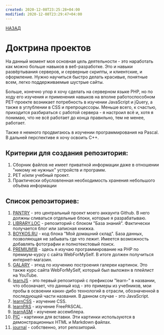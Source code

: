 ```yaml
---
created: 2020-12-08T23:25:28+04:00
modified: 2020-12-08T23:29:47+04:00
---
```

[НАЗАД](README.md)
# Доктрина проектов

На данный момент моя основная цель деятельности - это наработать как можно больше навыков в веб-разработке. Это и навыки развёртывания серверов, и серверные скрипты, и клиентские, и оформление. Нужно научиться быстро делать красивые, понятные всем, легко поддерживаемые шустрые сайты. 

Больше, конечно упор я хочу сделать на серверном языке PHP, но по ходу его изучения и применения навыков на вполне работоспособном PET-проекте возникает потребность в изучении JavaScript и jQuery, а также в углублении в CSS и препроцессоры. Меньше всего, к счастью, приходится разбираться с работой сервера - я настроил всё и, хотя я понимаю, что не всё работает до конца правильно, тем не менее, работает.

Также я немного продвигаюсь в изучении программирования на Pascal. В дальней перспективе я хочу освоить C++.

## Критерии для создания репозитория:
1. Сборник файлов не имеет приватной информации даже в отношении "никому не нужных" устройств и программ.
2. PET и/или учебный проект.
3. Практически обусловленная необходимость хранения небольшого объёма информации

## Список репозиториев:
1. [PANTRY](https://github.com/boyko1989/pantry) - это центральный проект моего аккаунта Github. В него должны сливаться отдельные блоки, которые я разрабатываю.
2. [LIBRARY.LOC](https://github.com/boyko1989/library.loc) - репозиторий с блоком "База знаний". Фактически получается блог или записная книжка. 
3. [BOYKOS.RU](https://github.com/boyko1989/boykos.ru) - код блока "Мой домашний склад". База данных, позволяющая не забывать где что лежит. Имеется возможность добавлять фотографии и полнотекстовый поиск.
4. [PREMIUM18](https://github.com/boyko1989/premium18) - здесь я изучаю программирование на PHP по премиум-курсу с сайта WebForMySelf. В итоге должен получиться интернет-магазин. 
5. [GALARY](https://github.com/boyko1989/galary) - этюд по изучению построения галереи картинок. Это также курс сайта WebForMySelf, который был выложен в плейлист на YouTube.
6. [learnJS](https://github.com/boyko1989/learnJS) - это первый репозиторий с префиксом "learn-" в названии, что обозначает, что данный код - это примеры из учебников, мои пробы в освоении каких-дибо технологий в отрасли, обозначенной в последующей части названия. В данном случае - это JavaScript.
7. [learnCSS](https://github.com/boyko1989/learnCSS) - изучение CSS.
8. [learnPAS](https://github.com/boyko1989/learnPAS) - изучение FreePASCAL.
9. [learnASM](https://github.com/boyko1989/learnASM) - изучение ассемблера.
10. [PIC](https://github.com/boyko1989/pic) - картинки для вставки. Эти картинки используются в демонстрационных HTML и Markdown файлах.
11. [journal](https://github.com/boyko1989/journal) - собственно, этот репозиторий.

